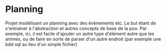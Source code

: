 # Planning
Projet modélisant un planning avec des évènements etc. Le but étant de s'entrainer à l'abstraction et autres concepts de base de la poo. Par exemple, ici, il est facile d'ajouter un autre type d'élément autre que les animes, ou de faire en sorte de parser d'un autre endroit (par exemple une bdd sql au lieu d'un simple fichier)